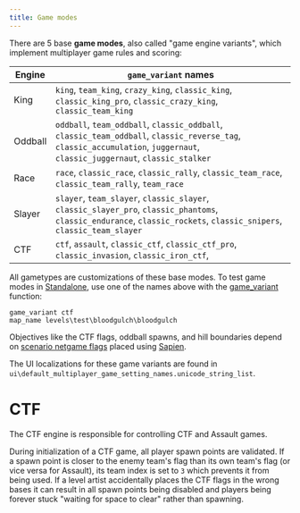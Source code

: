 ```yaml
---
title: Game modes
---
```

There are 5 base **game modes**, also called "game engine variants", which implement multiplayer game rules and scoring:

| Engine           | `game_variant` names
|------------------|--------------------
| King             | `king`, `team_king`, `crazy_king`, `classic_king`, `classic_king_pro`, `classic_crazy_king`, `classic_team_king`
| Oddball          | `oddball`, `team_oddball`, `classic_oddball`, `classic_team_oddball`, `classic_reverse_tag`, `classic_accumulation`, `juggernaut`, `classic_juggernaut`, `classic_stalker`
| Race             | `race`, `classic_race`, `classic_rally`, `classic_team_race`, `classic_team_rally`, `team_race`
| Slayer           | `slayer`, `team_slayer`, `classic_slayer`, `classic_slayer_pro`, `classic_phantoms`, `classic_endurance`, `classic_rockets`, `classic_snipers`, `classic_team_slayer`
| CTF              | `ctf`, `assault`, `classic_ctf`, `classic_ctf_pro`, `classic_invasion`, `classic_iron_ctf`, 

All gametypes are customizations of these base modes. To test game modes in [Standalone](~h1a-standalone-build), use one of the names above with the [game_variant](~scripting#functions-game-variant) function:

```console
game_variant ctf
map_name levels\test\bloodgulch\bloodgulch
```

Objectives like the CTF flags, oddball spawns, and hill boundaries depend on [scenario netgame flags](~scenario#tag-field-netgame-flags) placed using [Sapien](~h1a-sapien).

The UI localizations for these game variants are found in `ui\default_multiplayer_game_setting_names.unicode_string_list`.

# CTF
The CTF engine is responsible for controlling CTF and Assault games.

During initialization of a CTF game, all player spawn points are validated. If a spawn point is closer to the enemy team's flag than its own team's flag (or vice versa for Assault), its team index is set to `3` which prevents it from being used. If a level artist accidentally places the CTF flags in the wrong bases it can result in all spawn points being disabled and players being forever stuck "waiting for space to clear" rather than spawning.
